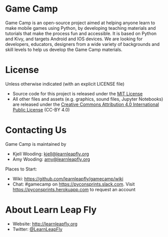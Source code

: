 # Game Camp
Game Camp is an open-source project aimed at helping anyone learn to make mobile games using Python, by developing teaching materials and tutorials that make the process fun and accessible. It is based on Python and Kivy, and targets Android and IOS devices. We are looking for developers, educators, designers from a wide variety of backgrounds and skill levels to help us develop the Game Camp materials.

# License
Unless otherwise indicated (with an explicit LICENSE file)
* Source code for this project is released under the [MIT License](http://choosealicense.com/licenses/mit/)
* All other files and assets (e.g. graphics, sound files, Jupyter Notebooks) are released under the [Creative Commons Attribution 4.0 International Public License](http://creativecommons.org/licenses/by/4.0/legalcode) (CC-BY 4.0)

# Contacting Us
Game Camp is maintained by 
* Kjell Wooding: kjell@learnleapfly.org
* Amy Wooding: amy@learnleapfly.org

Places to Start:
* Wiki: https://github.com/learnleapfly/gamecamp/wiki
* Chat: #gamecamp on https://pyconsprints.slack.com. Visit https://pyconsprints.herokuapp.com to request an account



# About Learn Leap Fly
* Website: http://learnleapfly.org
* Twitter: [@LearnLeapFly](http://twitter.com/learnleapfly)
